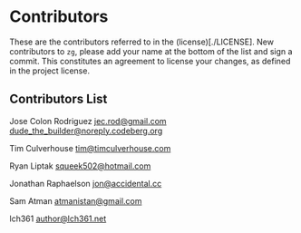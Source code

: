 # Contributors

These are the contributors referred to in the (license)[./LICENSE].  New
contributors to `zg`, please add your name at the bottom of the list and
sign a commit.  This constitutes an agreement to license your changes,
as defined in the project license.

## Contributors List

Jose Colon Rodriguez <jec.rod@gmail.com> <dude_the_builder@noreply.codeberg.org>

Tim Culverhouse <tim@timculverhouse.com>

Ryan Liptak <squeek502@hotmail.com>

Jonathan Raphaelson <jon@accidental.cc>

Sam Atman <atmanistan@gmail.com>

lch361 <author@lch361.net>
